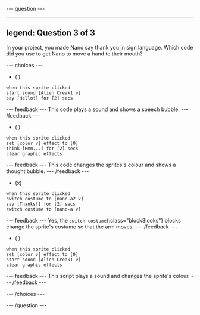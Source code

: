 
--- question ---

---
legend: Question 3 of 3
---

In your project, you made Nano say thank you in sign language.  Which code did you use to get Nano to move a hand to their mouth?

--- choices ---

- ( ) 
```blocks3
when this sprite clicked
start sound [Alien Creak1 v]
say [Hello!] for [2] secs 
```

  --- feedback ---
This code plays a sound and shows a speech bubble.
  --- /feedback ---

- ( ) 
```blocks3
when this sprite clicked
set [color v] effect to [0] 
think [Hmm...] for [2] secs 
clear graphic effects 
```

  --- feedback ---
This code changes the sprites's colour and shows a thought bubble. 
  --- /feedback ---

- (x) 
```blocks3
when this sprite clicked
switch costume to [nano-a2 v] 
say [Thanks!] for [2] secs
switch costume to [nano-a v]
```

  --- feedback ---
Yes, the `switch costume`{:class="block3looks"} blocks change the sprite's costume so that the arm moves.
  --- /feedback ---

- ( ) 
```blocks3
when this sprite clicked
set [color v] effect to [0]
start sound [Alien Creak1 v] 
clear graphic effects 
```

  --- feedback ---
This script plays a sound and changes the sprite's colour. 
  --- /feedback ---

--- /choices ---

--- /question ---
